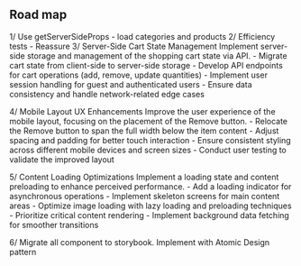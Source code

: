 ## Road map
1/ Use getServerSideProps - load categories and products
2/ Efficiency tests - Reassure
3/ Server-Side Cart State Management
     Implement server-side storage and management of the shopping cart state via API.
     - Migrate cart state from client-side to server-side storage
     - Develop API endpoints for cart operations (add, remove, update quantities)
     - Implement user session handling for guest and authenticated users
     - Ensure data consistency and handle network-related edge cases

4/ Mobile Layout UX Enhancements
     Improve the user experience of the mobile layout, focusing on the placement of the Remove button.
     - Relocate the Remove button to span the full width below the item content
     - Adjust spacing and padding for better touch interaction
     - Ensure consistent styling across different mobile devices and screen sizes
     - Conduct user testing to validate the improved layout

5/ Content Loading Optimizations
     Implement a loading state and content preloading to enhance perceived performance.
     - Add a loading indicator for asynchronous operations
     - Implement skeleton screens for main content areas
     - Optimize image loading with lazy loading and preloading techniques
     - Prioritize critical content rendering
     - Implement background data fetching for smoother transitions

6/ Migrate all component to storybook. Implement with Atomic Design pattern